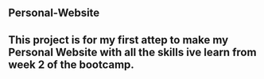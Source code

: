 ## Personal-Website

## This project is for my first attep to make my Personal Website with all the skills ive learn from week 2 of the bootcamp.